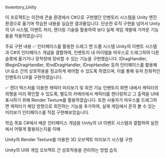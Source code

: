 Inventory_Unity

이 프로젝트는 이전에 콘솔 환경에서 C#으로 구현했던 인벤토리 시스템을 Unity 엔진 환경으로 옮기며 학습한 내용을 실습한 결과물입니다. 단순한 로직 구현을 넘어서 Unity의 UI 시스템, 이벤트 처리, 렌더링 기술을 활용하여 보다 실제 게임 개발에 가까운 기능들을 적용하였습니다.

주요 구현 내용
✅ 인터페이스를 활용한 드래그 앤 드롭 시스템
Unity의 이벤트 시스템과 C#의 인터페이스 개념을 결합하여, 인벤토리 내 아이템을 마우스로 드래그하여 다른 슬롯에 옮기거나 장착창에 장비할 수 있는 기능을 구현했습니다.
IDragHandler, IBeginDragHandler, IEndDragHandler, IDropHandler 등의 인터페이스를 활용해 UI 요소 간의 상호작용을 정교하게 제어할 수 있도록 하였으며, 이를 통해 유저 친화적인 인벤토리 UX를 구현하였습니다.

✅ 렌더 텍스처를 이용한 캐릭터 미리보기 및 회전 기능
인벤토리 화면 내에서 캐릭터의 외형을 미리 확인할 수 있도록, 별도의 카메라에서 캐릭터를 렌더링하고 그 출력을 UI에 표시하기 위해 Render Texture를 활용하였습니다.
또한 사용자가 마우스를 드래그하면 캐릭터가 해당 방향으로 회전하는 기능을 추가하여, 실제 게임에서 흔히 볼 수 있는 미리보기 인터페이스를 직접 구현해보았습니다.

학습 목표
C#에서 배운 인터페이스 개념을 Unity의 UI 이벤트 시스템과 결합하여 실전에서 어떻게 활용되는지를 이해

Unity의 Render Texture를 이용한 3D 오브젝트 미리보기 시스템 구현

Unity의 UI와 게임 오브젝트 간 상호작용을 관리하는 방법 습득

